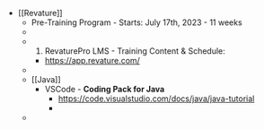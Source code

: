 - [[Revature]]
	- Pre-Training Program - Starts: July 17th, 2023 - 11 weeks
	-
	- 1. RevaturePro LMS - Training Content & Schedule:
		- https://app.revature.com/
	-
	- [[Java]]
		- VSCode - **Coding Pack for Java**
			- https://code.visualstudio.com/docs/java/java-tutorial
			-
	-